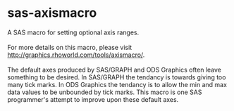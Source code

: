 # sas-axismacro
A SAS macro for setting optional axis ranges. 
<br>
<br>
For more details on this macro, please visit http://graphics.rhoworld.com/tools/axismacro/.
<br>
<br>
The default axes produced by SAS/GRAPH and ODS Graphics often leave something to be desired.  In SAS/GRAPH the tendancy is towards giving too many tick marks. In ODS Graphics the tendancy is to allow the min and max data values to be unbounded by tick marks. This macro is one SAS programmer's attempt to improve upon these default axes. 

